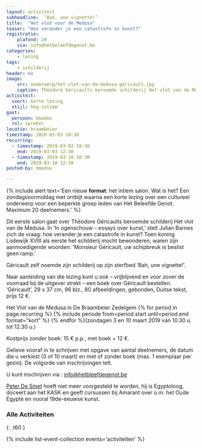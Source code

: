 ```yaml
---
layout: activiteit
subheadline:  ‘Bah, une vignette!’
title:  "Het vlot voor de Medusa"
teaser: "Hoe verander je een catastrofe in kunst?"
registratie:
    plafond: 20
    via: info@hetbeleefdegenot.be
categories:
    - lezing
tags:
    - schilderij
header: no
image:
    src: onderwerp/het-vlot-van-de-medusa-géricault.jpg
    caption: Théodore Géricaults beroemde schilderij Het vlot van de Medusa
activiteit: 
  soort: korte lezing
  stijl: hbg-intiem
gast: 
  persoon: bmadou
  rol: spreker
locatie: braambeier
timestamp: 2020-03-03 10:30
recurring:
  - timestamp: 2019-03-03 10:30
    end: 2019-03-03 12:30
  - timestamp: 2019-03-10 10:30
    end: 2019-03-10 12:30
posted-by: bmadou

---
```

{% include alert text='Een nieuw <strong>format</strong>: het intiem salon. Wat is het? Een zondagvoormiddag met ontbijt waarna een korte lezing over een cultureel onderwerp voor een beperkte groep leden van Het Beleefde Genot. Maximum 20 deelnemers.' %}

Dit eerste salon gaat over Théodore Géricaults beroemde schilderij Het vlot van de Medusa. In ‘In ogenschouw – essays over kunst,’ stelt Julian Barnes zich de vraag: hoe verander je een catastrofe in kunst? Toen koning Lodewijk XVIII als eerste het schilderij mocht bewonderen, waren zijn aanmoedigende woorden: ‘Monsieur Géricault, uw schipbreuk is beslist geen ramp.’

Géricault zelf noemde zijn schilderij op zijn sterfbed ‘Bah, une vignette!’.

Naar aanleiding van die lezing kunt u ook – vrijblijvend en voor zover de voorraad bij de uitgever strekt – een boek over Gèricault bestellen. ‘Géricault’, 29 x 37 cm, 96 blz., 80 afbeeldingen, gebonden, Duitse tekst, prijs 12 €.

Het Vlot van de Medusa in De Braambeier Zedelgem {% for period in page.recurring %} {% include periode from=period.start until=period.end format="kort" %} {% endfor %}(zondagen 3 en 10 maart 2019  van 10.30 u. tot 12.30 u.)

Kostprijs zonder boek: 15 € p.p., met boek + 12 €.

Gelieve vooraf in te schrijven met opgave van aantal deelnemers, de datum die u verkiest (3 of 10 maart) en met of zonder boek (max. 1 exemplaar per gezin). De volgorde van inschrijvingen telt.

U kunt inschrijven via : info@hetbleefdegenot.be

[Peter De Smet](mensen/peterdesmet) hoeft niet meer voorgesteld te worden, hij is Egyptoloog, doceert aan het KASK en geeft cursussen bij Amarant over o.m. het Oude Egypte en vooral 19de-eeuwse kunst.

### Alle Activiteiten

{: .t60 }

{% include list-event-collection events='activiteiten' %}

